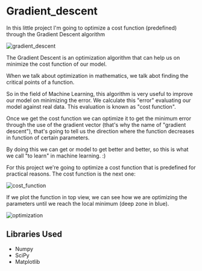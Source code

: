 # Gradient_descent
In this little project I'm going to optimize a cost function (predefined) through the Gradient Descent algorithm

![gradient_descent](https://i.imgur.com/uFfJtijm.png "gradient_descent")

The Gradient Descent is an optimization algorithm that can help us on minimize the cost function of our model.

When we talk about optimization in mathematics, we talk abot finding the critical points of a function.

So in the field of Machine Learning, this algorithm is very useful to improve our model on minimizing the error. We calculate this "error" evaluating our model against real data. This evaluation is known as "cost function".

Once we get the cost function we can optimize it to get the minimum error through the use of the gradient vector (that's why the name of "gradient descent"), that's going to tell us the direction where the function decreases in function of certain parameters.

By doing this we can get or model to get better and better, so this is what we call "to learn" in machine learning. :)

For this project we're going to optimize a cost function that is predefined for practical reasons. The cost function is the next one:

![cost_function](https://i.imgur.com/zlbwwH7m.png "cost_function")

If we plot the function in top view, we can see how we are optimizing the parameters until we reach the local minimum (deep zone in blue).

![optimization](https://i.imgur.com/Dr9fUvwm.png "optimization")
## Libraries Used
- Numpy
- SciPy
- Matplotlib
